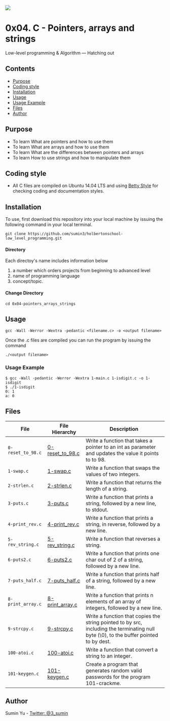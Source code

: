 <img src="https://www.holbertonschool.com/holberton-logo-twitter-card.png">

# 0x04. C - Pointers, arrays and strings
Low-level programming & Algorithm ― Hatching out

## Contents
* [Purpose](https://github.com/sumin3/holbertonschool-low_level_programming/tree/master/0x04-pointers_arrays_strings#Purpose)
* [Coding style](https://github.com/sumin3/holbertonschool-low_level_programming/tree/master/0x04-pointers_arrays_strings#Coding-style)
* [Installation](https://github.com/sumin3/holbertonschool-low_level_programming/tree/master/0x04-pointers_arrays_strings#installation)
* [Usage](https://github.com/sumin3/holbertonschool-low_level_programming/tree/master/0x04-pointers_arrays_strings#usage)
* [Usage Example](https://github.com/sumin3/holbertonschool-low_level_programming/tree/master/0x04-pointers_arrays_strings#Usage-Example)
* [Files](https://github.com/sumin3/holbertonschool-low_level_programming/tree/master/0x04-pointers_arrays_strings#Files)
* [Author](https://github.com/sumin3/holbertonschool-low_level_programming/tree/master/0x04-pointers_arrays_strings#author)

## Purpose
- To learn What are pointers and how to use them
- To learn What are arrays and how to use them
- To learn What are the differences between pointers and arrays
- To learn How to use strings and how to manipulate them

## Coding style
- All C files are compiled on Ubuntu 14.04 LTS and using [Betty Style](https://\github.com/holbertonschool/Betty) for checking coding and documentation styles.

## Installation
To use, first download  this repository into your local machine by issuing the following command in your local terminal. 
```
git clone https://github.com/sumin3/holbertonschool-low_level_programming.git
```
#### Directory
Each directoy's name includes information below
1. a number which orders projects from beginning to advanced level
2. name of programming language
3. concept/topic.
#### Change Directory
```
cd 0x04-pointers_arrays_strings
```

## Usage
```
gcc -Wall -Werror -Wextra -pedantic <filename.c> -o <output filename>
```
Once the .c files are compiled you can run the program by issuing the command
```
./<output filename>
```

### Usage Example
```
$ gcc -Wall -pedantic -Werror -Wextra 1-main.c 1-isdigit.c -o 1-isdigit
$ ./1-isdigit 
0: 1
a: 0
```

## Files
|File| File Hierarchy  | Description
|---|----|-----
| `0-reset_to_98.c` | [0-reset_to_98.c](0-reset_to_98.c) | Write a function that takes a pointer to an int as parameter and updates the value it points to to 98.
| `1-swap.c` | [1-swap.c](1-swap.c) |  Write a function that swaps the values of two integers.
| `2-strlen.c` | [2-strlen.c](2-strlen.c) | Write a function that returns the length of a string.
| `3-puts.c` | [3-puts.c](3-puts.c) |  Write a function that prints a string, followed by a new line, to stdout.
| `4-print_rev.c` | [4-print_rev.c](4-print_rev.c) | Write a function that prints a string, in reverse, followed by a new line.
| `5-rev_string.c` | [5-rev_string.c](5-rev_string.c) | Write a function that reverses a string.
| `6-puts2.c`| [6-puts2.c](6-puts2.c) | Write a function that prints one char out of 2 of a string, followed by a new line.
| `7-puts_half.c`| [7-puts_half.c](7-puts_half.c) | Write a function that prints half of a string, followed by a new line.
| `8-print_array.c` | [8-print_array.c](8-print_array.c) | Write a function that prints n elements of an array of integers, followed by a new line.
| `9-strcpy.c` | [9-strcpy.c](9-strcpy.c) | Write a function that copies the string pointed to by src, including the terminating null byte (\0), to the buffer pointed to by dest.
| `100-atoi.c` | [100-atoi.c](100-atoi.c) | Write a function that convert a string to an integer.
| `101-keygen.c` | [101-keygen.c](101-keygen.c) | Create a program that generates random valid passwords for the program 101-crackme.

## Author
Sumin Yu - [Twitter: @3_sumin](https://twitter.com/3_sumin)